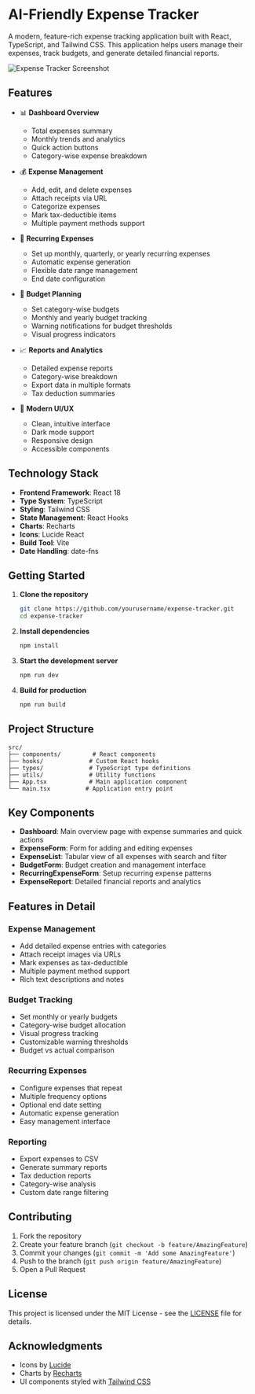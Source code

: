 # AI-Friendly Expense Tracker

A modern, feature-rich expense tracking application built with React, TypeScript, and Tailwind CSS. This application helps users manage their expenses, track budgets, and generate detailed financial reports.

![Expense Tracker Screenshot](https://unsplash.com/photos/person-using-laptop-on-white-wooden-table-iusJ25iYu1c)

## Features

- 📊 **Dashboard Overview**
  - Total expenses summary
  - Monthly trends and analytics
  - Quick action buttons
  - Category-wise expense breakdown

- 💰 **Expense Management**
  - Add, edit, and delete expenses
  - Attach receipts via URL
  - Categorize expenses
  - Mark tax-deductible items
  - Multiple payment methods support

- 🔄 **Recurring Expenses**
  - Set up monthly, quarterly, or yearly recurring expenses
  - Automatic expense generation
  - Flexible date range management
  - End date configuration

- 📅 **Budget Planning**
  - Set category-wise budgets
  - Monthly and yearly budget tracking
  - Warning notifications for budget thresholds
  - Visual progress indicators

- 📈 **Reports and Analytics**
  - Detailed expense reports
  - Category-wise breakdown
  - Export data in multiple formats
  - Tax deduction summaries

- 🎨 **Modern UI/UX**
  - Clean, intuitive interface
  - Dark mode support
  - Responsive design
  - Accessible components

## Technology Stack

- **Frontend Framework**: React 18
- **Type System**: TypeScript
- **Styling**: Tailwind CSS
- **State Management**: React Hooks
- **Charts**: Recharts
- **Icons**: Lucide React
- **Build Tool**: Vite
- **Date Handling**: date-fns

## Getting Started

1. **Clone the repository**
   ```bash
   git clone https://github.com/yourusername/expense-tracker.git
   cd expense-tracker
   ```

2. **Install dependencies**
   ```bash
   npm install
   ```

3. **Start the development server**
   ```bash
   npm run dev
   ```

4. **Build for production**
   ```bash
   npm run build
   ```

## Project Structure

```
src/
├── components/         # React components
├── hooks/             # Custom React hooks
├── types/             # TypeScript type definitions
├── utils/             # Utility functions
├── App.tsx            # Main application component
└── main.tsx          # Application entry point
```

## Key Components

- **Dashboard**: Main overview page with expense summaries and quick actions
- **ExpenseForm**: Form for adding and editing expenses
- **ExpenseList**: Tabular view of all expenses with search and filter
- **BudgetForm**: Budget creation and management interface
- **RecurringExpenseForm**: Setup recurring expense patterns
- **ExpenseReport**: Detailed financial reports and analytics

## Features in Detail

### Expense Management
- Add detailed expense entries with categories
- Attach receipt images via URLs
- Mark expenses as tax-deductible
- Multiple payment method support
- Rich text descriptions and notes

### Budget Tracking
- Set monthly or yearly budgets
- Category-wise budget allocation
- Visual progress tracking
- Customizable warning thresholds
- Budget vs actual comparison

### Recurring Expenses
- Configure expenses that repeat
- Multiple frequency options
- Optional end date setting
- Automatic expense generation
- Easy management interface

### Reporting
- Export expenses to CSV
- Generate summary reports
- Tax deduction reports
- Category-wise analysis
- Custom date range filtering

## Contributing

1. Fork the repository
2. Create your feature branch (`git checkout -b feature/AmazingFeature`)
3. Commit your changes (`git commit -m 'Add some AmazingFeature'`)
4. Push to the branch (`git push origin feature/AmazingFeature`)
5. Open a Pull Request

## License

This project is licensed under the MIT License - see the [LICENSE](LICENSE) file for details.

## Acknowledgments

- Icons by [Lucide](https://lucide.dev)
- Charts by [Recharts](https://recharts.org)
- UI components styled with [Tailwind CSS](https://tailwindcss.com)
